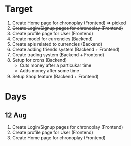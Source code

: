 # Target

1. Create Home page for chronoplay (Frontend) => picked
2. ~~Create Login/Signup pages for chronoplay (Frontend)~~
3. Create profile page for User (Frontend)
4. Create model for currencies (Backend)
5. Create apis related to currencies (Backend)
6. Create adding friends system (Backend + Frontend)
7. Create trading system (Backend + Frontend)
8. Setup for crons (Backend)
    - Cuts money after a particukar time
    - Adds money after some time
9. Setup Shop feature (Backend + Frontend)


# Days

## 12 Aug

1. Create Login/Signup pages for chronoplay (Frontend)
2. Create profile page for User (Frontend)
3. Create Home page for chronoplay (Frontend)